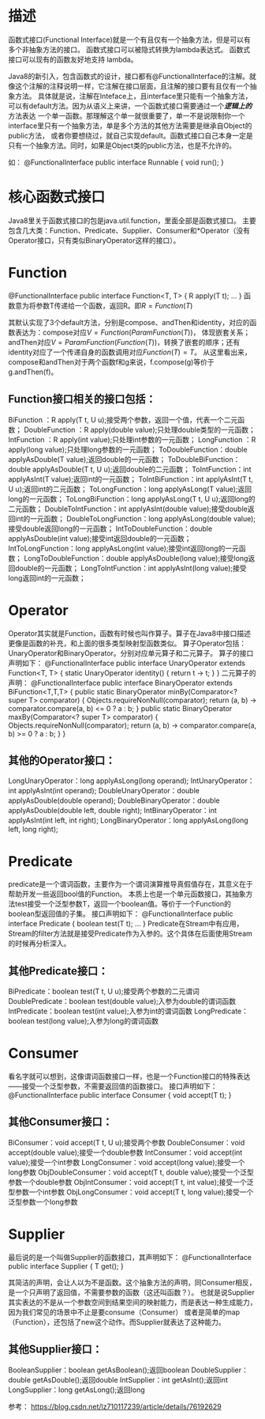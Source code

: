 # 描述
函数式接口(Functional Interface)就是一个有且仅有一个抽象方法，但是可以有多个非抽象方法的接口。
函数式接口可以被隐式转换为lambda表达式。
函数式接口可以现有的函数友好地支持 lambda。

Java8的新引入，包含函数式的设计，接口都有@FunctionalInterface的注解。就像这个注解的注释说明一样，它注解在接口层面，且注解的接口要有且仅有一个抽象方法。
具体就是说，注解在Inteface上，且interface里只能有一个抽象方法，可以有default方法。因为从语义上来讲，一个函数式接口需要通过一个***逻辑上的***方法表达
一个单一函数。那理解这个单一就很重要了，单一不是说限制你一个interface里只有一个抽象方法，单是多个方法的其他方法需要是继承自Object的public方法，
或者你要想绕过，就自己实现default。函数式接口自己本身一定是只有一个抽象方法。同时，如果是Object类的public方法，也是不允许的。

如：
@FunctionalInterface
public interface Runnable {
    void run();
}

# 核心函数式接口
Java8里关于函数式接口的包是java.util.function，里面全部是函数式接口。
主要包含几大类：Function、Predicate、Supplier、Consumer和*Operator（没有Operator接口，只有类似BinaryOperator这样的接口）。


# Function
@FunctionalInterface
public interface Function<T, T> {
    R apply(T t);
    ...
}
函数意为将参数T传递给一个函数，返回R。即$R=Function(T)$

其默认实现了3个default方法，分别是compose、andThen和identity，对应的函数表达为：compose对应$V=Function(ParamFunction(T))$，
体现嵌套关系；andThen对应$V=ParamFunction(Function(T))$，转换了嵌套的顺序；还有identity对应了一个传递自身的函数调用对应$Function(T)=T$。
从这里看出来，compose和andThen对于两个函数f和g来说，f.compose(g)等价于g.andThen(f)。


## Function接口相关的接口包括：
BiFunction ：R apply(T t, U u);接受两个参数，返回一个值，代表一个二元函数；
DoubleFunction ：R apply(double value);只处理double类型的一元函数；
IntFunction ：R apply(int value);只处理int参数的一元函数；
LongFunction ：R apply(long value);只处理long参数的一元函数；
ToDoubleFunction：double applyAsDouble(T value);返回double的一元函数；
ToDoubleBiFunction：double applyAsDouble(T t, U u);返回double的二元函数；
ToIntFunction：int applyAsInt(T value);返回int的一元函数；
ToIntBiFunction：int applyAsInt(T t, U u);返回int的二元函数；
ToLongFunction：long applyAsLong(T value);返回long的一元函数；
ToLongBiFunction：long applyAsLong(T t, U u);返回long的二元函数；
DoubleToIntFunction：int applyAsInt(double value);接受double返回int的一元函数；
DoubleToLongFunction：long applyAsLong(double value);接受double返回long的一元函数；
IntToDoubleFunction：double applyAsDouble(int value);接受int返回double的一元函数；
IntToLongFunction：long applyAsLong(int value);接受int返回long的一元函数；
LongToDoubleFunction：double applyAsDouble(long value);接受long返回double的一元函数；
LongToIntFunction：int applyAsInt(long value);接受long返回int的一元函数；


# Operator
Operator其实就是Function，函数有时候也叫作算子。算子在Java8中接口描述更像是函数的补充，和上面的很多类型映射型函数类似。
算子Operator包括：UnaryOperator和BinaryOperator。分别对应单元算子和二元算子。
算子的接口声明如下：
@FunctionalInterface
public interface UnaryOperator<T> extends Function<T, T> {
    static <T> UnaryOperator<T> identity() {
        return t -> t;
    }
}
二元算子的声明：
@FunctionalInterface
public interface BinaryOperator<T> extends BiFunction<T,T,T> {
    public static <T> BinaryOperator<T> minBy(Comparator<? super T> comparator) {
        Objects.requireNonNull(comparator);
        return (a, b) -> comparator.compare(a, b) <= 0 ? a : b;
    }
    public static <T> BinaryOperator<T> maxBy(Comparator<? super T> comparator) {
        Objects.requireNonNull(comparator);
        return (a, b) -> comparator.compare(a, b) >= 0 ? a : b;
    }
}

## 其他的Operator接口：
LongUnaryOperator：long applyAsLong(long operand);
IntUnaryOperator：int applyAsInt(int operand);
DoubleUnaryOperator：double applyAsDouble(double operand);
DoubleBinaryOperator：double applyAsDouble(double left, double right);
IntBinaryOperator：int applyAsInt(int left, int right);
LongBinaryOperator：long applyAsLong(long left, long right);

# Predicate
predicate是一个谓词函数，主要作为一个谓词演算推导真假值存在，其意义在于帮助开发一些返回bool值的Function。
本质上也是一个单元函数接口，其抽象方法test接受一个泛型参数T，返回一个boolean值。等价于一个Function的boolean型返回值的子集。
接口声明如下：
@FunctionalInterface
public interface Predicate<T> {
    boolean test(T t);
    ...
}
Predicate在Stream中有应用，Stream的filter方法就是接受Predicate作为入参的。这个具体在后面使用Stream的时候再分析深入。

## 其他Predicate接口：
BiPredicate：boolean test(T t, U u);接受两个参数的二元谓词
DoublePredicate：boolean test(double value);入参为double的谓词函数
IntPredicate：boolean test(int value);入参为int的谓词函数
LongPredicate：boolean test(long value);入参为long的谓词函数

# Consumer
看名字就可以想到，这像谓词函数接口一样，也是一个Function接口的特殊表达——接受一个泛型参数，不需要返回值的函数接口。
接口声明如下：
@FunctionalInterface
public interface Consumer<T> {
    void accept(T t);
}

## 其他Consumer接口：
BiConsumer：void accept(T t, U u);接受两个参数
DoubleConsumer：void accept(double value);接受一个double参数
IntConsumer：void accept(int value);接受一个int参数
LongConsumer：void accept(long value);接受一个long参数
ObjDoubleConsumer：void accept(T t, double value);接受一个泛型参数一个double参数
ObjIntConsumer：void accept(T t, int value);接受一个泛型参数一个int参数
ObjLongConsumer：void accept(T t, long value);接受一个泛型参数一个long参数

# Supplier
最后说的是一个叫做Supplier的函数接口，其声明如下：
@FunctionalInterface
public interface Supplier<T> {
    T get();
}

其简洁的声明，会让人以为不是函数。这个抽象方法的声明，同Consumer相反，是一个只声明了返回值，不需要参数的函数（这还叫函数？）。
也就是说Supplier其实表达的不是从一个参数空间到结果空间的映射能力，而是表达一种生成能力，因为我们常见的场景中不止是要consume（Consumer）
或者是简单的map（Function），还包括了new这个动作。而Supplier就表达了这种能力。

## 其他Supplier接口：
BooleanSupplier：boolean getAsBoolean();返回boolean
DoubleSupplier：double getAsDouble();返回double
IntSupplier：int getAsInt();返回int
LongSupplier：long getAsLong();返回long

参考：
https://blog.csdn.net/lz710117239/article/details/76192629
